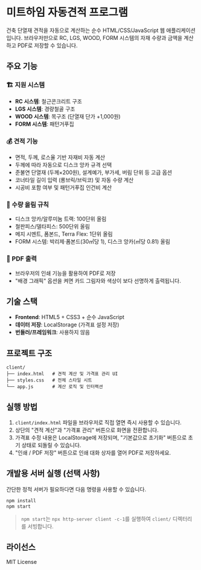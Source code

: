 # 미트하임 자동견적 프로그램

건축 단열재 견적을 자동으로 계산하는 순수 HTML/CSS/JavaScript 웹 애플리케이션입니다. 브라우저만으로 RC, LGS, WOOD, FORM 시스템의 자재 수량과 금액을 계산하고 PDF로 저장할 수 있습니다.

## 주요 기능

### 🏗️ 지원 시스템
- **RC 시스템**: 철근콘크리트 구조
- **LGS 시스템**: 경량철골 구조
- **WOOD 시스템**: 목구조 (단열재 단가 +1,000원)
- **FORM 시스템**: 패턴거푸집

### 💰 견적 기능
- 면적, 두께, 로스율 기반 자재비 자동 계산
- 두께에 따라 자동으로 디스크 앙카 규격 선택
- 준불연 단열재 (두께×200원), 설계예가, 부가세, 버림 단위 등 고급 옵션
- 코너타일 길이 입력 (롱브릭/브릭코) 및 자동 수량 계산
- 시공비 포함 여부 및 패턴거푸집 인건비 계산

### 🧮 수량 올림 규칙
- 디스크 앙카/알루미늄 트랙: 100단위 올림
- 철판피스/델타피스: 500단위 올림
- 메지 시멘트, 폼본드, Terra Flex: 1단위 올림
- FORM 시스템: 박리제·폼본드(30㎡당 1), 디스크 앙카(㎡당 0.81) 올림

### 📄 PDF 출력
- 브라우저의 인쇄 기능을 활용하여 PDF로 저장
- "배경 그래픽" 옵션을 켜면 카드 그림자와 색상이 보다 선명하게 출력됩니다.

## 기술 스택

- **Frontend**: HTML5 + CSS3 + 순수 JavaScript
- **데이터 저장**: LocalStorage (가격표 설정 저장)
- **번들러/프레임워크**: 사용하지 않음

## 프로젝트 구조

```
client/
├── index.html   # 견적 계산 및 가격표 관리 UI
├── styles.css   # 전체 스타일 시트
└── app.js       # 계산 로직 및 인터랙션
```

## 실행 방법

1. `client/index.html` 파일을 브라우저로 직접 열면 즉시 사용할 수 있습니다.
2. 상단의 "견적 계산"과 "가격표 관리" 버튼으로 화면을 전환합니다.
3. 가격표 수정 내용은 LocalStorage에 저장되며, "기본값으로 초기화" 버튼으로 초기 상태로 되돌릴 수 있습니다.
4. "인쇄 / PDF 저장" 버튼으로 인쇄 대화 상자를 열어 PDF로 저장하세요.

## 개발용 서버 실행 (선택 사항)

간단한 정적 서버가 필요하다면 다음 명령을 사용할 수 있습니다.

```bash
npm install
npm start
```

> `npm start`는 `npx http-server client -c-1`를 실행하여 `client/` 디렉터리를 서빙합니다.

## 라이선스

MIT License

